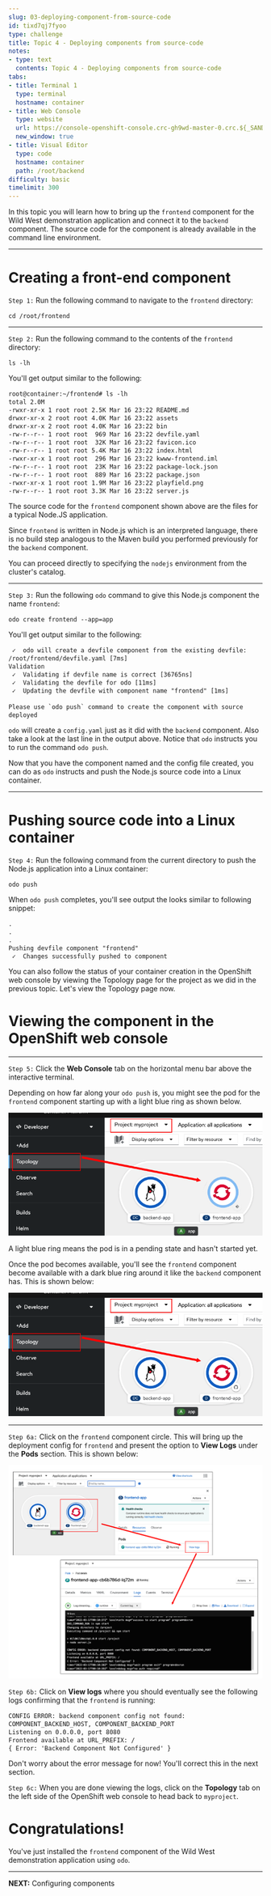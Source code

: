 ```yaml
---
slug: 03-deploying-component-from-source-code
id: tixd7qj7fyoo
type: challenge
title: Topic 4 - Deploying components from source-code
notes:
- type: text
  contents: Topic 4 - Deploying components from source-code
tabs:
- title: Terminal 1
  type: terminal
  hostname: container
- title: Web Console
  type: website
  url: https://console-openshift-console.crc-gh9wd-master-0.crc.${_SANDBOX_ID}.instruqt.io
  new_window: true
- title: Visual Editor
  type: code
  hostname: container
  path: /root/backend
difficulty: basic
timelimit: 300
---
```

In this topic you will learn how to bring up the `frontend` component for the Wild West demonstration application and connect it to the `backend` component. The source code for the component is already available in the command line environment.

----

# Creating a front-end component

`Step 1:` Run the following command to navigate to the `frontend` directory:

```
cd /root/frontend
```

----

`Step 2:` Run the following command to the contents of the `frontend` directory:

```
ls -lh
```

You'll get output similar to the following:

```
root@container:~/frontend# ls -lh
total 2.0M
-rwxr-xr-x 1 root root 2.5K Mar 16 23:22 README.md
drwxr-xr-x 2 root root 4.0K Mar 16 23:22 assets
drwxr-xr-x 2 root root 4.0K Mar 16 23:22 bin
-rw-r--r-- 1 root root  969 Mar 16 23:22 devfile.yaml
-rw-r--r-- 1 root root  32K Mar 16 23:22 favicon.ico
-rw-r--r-- 1 root root 5.4K Mar 16 23:22 index.html
-rwxr-xr-x 1 root root  296 Mar 16 23:22 kwww-frontend.iml
-rw-r--r-- 1 root root  23K Mar 16 23:22 package-lock.json
-rw-r--r-- 1 root root  889 Mar 16 23:22 package.json
-rwxr-xr-x 1 root root 1.9M Mar 16 23:22 playfield.png
-rw-r--r-- 1 root root 3.3K Mar 16 23:22 server.js
```

The source code for the `frontend` component shown above are the files for a typical Node.JS application.

Since `frontend` is written in Node.js which is an interpreted language, there is no build step analogous to the Maven build you performed previously for the `backend` component.

You can proceed directly to specifying the `nodejs` environment from the cluster's catalog.

----

`Step 3:` Run the following `odo` command to give this Node.js component the name `frontend`:

```
odo create frontend --app=app
```

You'll get output similar to the following:

```
 ✓  odo will create a devfile component from the existing devfile: /root/frontend/devfile.yaml [7ms]
Validation
 ✓  Validating if devfile name is correct [36765ns]
 ✓  Validating the devfile for odo [11ms]
 ✓  Updating the devfile with component name "frontend" [1ms]

Please use `odo push` command to create the component with source deployed
 ```

`odo` will create a `config.yaml` just as it did with the `backend` component. Also take a look at the last line in the output above. Notice that `odo` instructs you to run the command `odo push`.


Now that you have the component named and the config file created, you can do as `odo` instructs and push the Node.js source code into a Linux container.

----

# Pushing source code into a Linux container

`Step 4:` Run the following command from the current directory to push the Node.js application into a Linux container:

```
odo push
```

When `odo push` completes, you'll see output the looks similar to following snippet:

```
.
.
.
Pushing devfile component "frontend"
 ✓  Changes successfully pushed to component
```

You can also follow the status of your container creation in the OpenShift web console by viewing the Topology page for the project as we did in the previous topic. Let's view the Topology page now.

# Viewing the component in the OpenShift web console

----

`Step 5:` Click the **Web Console** tab on the horizontal menu bar above the interactive terminal.

Depending on how far along your `odo push` is, you might see the pod for the `frontend` component starting up with a light blue ring as shown below.

![Frontend Pending](../assets/frontend-pending.png)

A light blue ring means the pod is in a pending state and hasn't started yet.

Once the pod becomes available, you'll see the `frontend` component become available with a dark blue ring around it like the `backend` component has. This is shown below:

![Frontend Running](../assets/frontend-running.png)

----

`Step 6a:` Click on the `frontend` component circle. This will bring up the deployment config for `frontend` and present the option to **View Logs** under the **Pods** section. This is shown below:

![Frontend Logs](../assets/frontend-logs.png)

`Step 6b:` Click on **View logs** where you should eventually see the following logs confirming that the `frontend` is running:

```
CONFIG ERROR: backend component config not found: COMPONENT_BACKEND_HOST, COMPONENT_BACKEND_PORT
Listening on 0.0.0.0, port 8080
Frontend available at URL_PREFIX: /
{ Error: 'Backend Component Not Configured' }
```

Don't worry about the error message for now! You'll correct this in the next section.

`Step 6c:` When you are done viewing the logs, click on the **Topology** tab on the left side of the OpenShift web console to head back to `myproject`.

# Congratulations!

 You've just installed the `frontend` component of the Wild West demonstration application using `odo`.

----

**NEXT:** Configuring components
